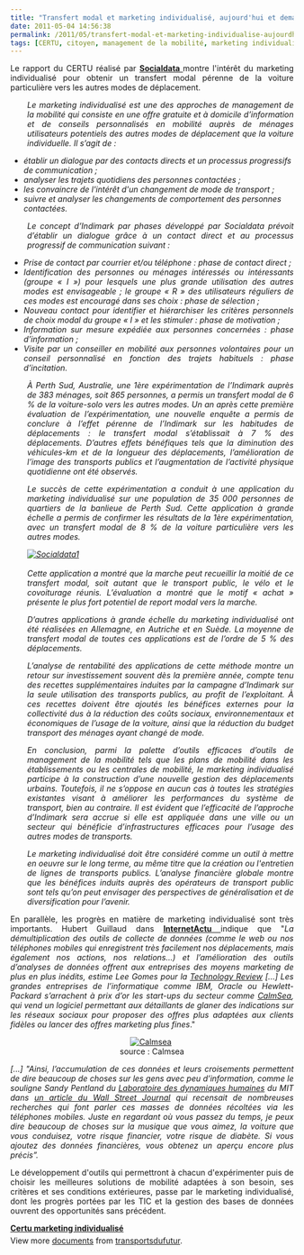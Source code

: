 ```yaml
---
title: "Transfert modal et marketing individualisé, aujourd'hui et demain"
date: 2011-05-04 14:56:38
permalink: /2011/05/transfert-modal-et-marketing-individualise-aujourdhui-et-demain.html
tags: [CERTU, citoyen, management de la mobilité, marketing individualisé]
---
```


<p style="text-align: justify">Le rapport du CERTU réalisé par <strong><a href="http://www.socialdata.de/home.php?lang=en" target="_blank">Socialdata </a></strong>montre l'intérêt du marketing individualisé pour obtenir un transfert modal pérenne de la voiture particulière vers les autres modes de déplacement.</p> <p style="text-align: justify;padding-left: 30px"><em>Le marketing individualisé est une des approches de management de la mobilité qui consiste en une offre gratuite et à domicile d’information et de conseils personnalisés en mobilité auprès de ménages utilisateurs potentiels des autres modes de déplacement que la voiture individuelle. Il s’agit de : </em></p> <p>   <!--more-->  </p> <ul> <li><em>établir un dialogue par des contacts directs et un processus progressifs de communication ;</em></li> <li><em>analyser les trajets quotidiens des personnes contactées ;</em></li> <li><em>les convaincre de l'intérêt d'un changement de mode de transport ;</em></li> <li><em>suivre et analyser les changements de comportement des personnes contactées.</em></li> </ul> <p style="text-align: justify;padding-left: 30px"><em>Le concept d’Indimark par phases développé par Socialdata prévoit d’établir un dialogue grâce à un contact direct et au processus progressif de communication suivant :</em></p> <ul> <li> <div style="text-align: justify"><em>Prise de contact par courrier et/ou téléphone : phase de contact direct ;</em></div> </li> <li> <div style="text-align: justify"><em>Identification des personnes ou ménages intéressés ou intéressants (groupe « I ») pour lesquels une plus grande utilisation des autres modes est envisageable ; le groupe « R » des utilisateurs réguliers de ces modes est encouragé dans ses choix : phase de sélection ;</em></div> </li> <li> <div style="text-align: justify"><em>Nouveau contact pour identifier et hiérarchiser les critères personnels de choix modal du groupe « I » et les stimuler : phase de motivation ;</em></div> </li> <li> <div style="text-align: justify"><em>Information sur mesure expédiée aux personnes concernées : phase d’information ;</em></div> </li> <li> <div style="text-align: justify"><em>Visite par un conseiller en mobilité aux personnes volontaires pour un conseil personnalisé en fonction des trajets habituels : phase d’incitation.</em></div> </li> </ul> <p style="text-align: justify;padding-left: 30px"><em>À Perth Sud, Australie, une 1ère expérimentation de l’Indimark auprès de 383 ménages, soit 865 personnes, a permis un transfert modal de 6 % de la voiture-solo vers les autres modes. Un an après cette première évaluation de l’expérimentation, une nouvelle enquête a permis de conclure à l’effet pérenne de l’Indimark sur les habitudes de déplacements : le transfert modal s’établissait à 7 % des déplacements. D’autres effets bénéfiques tels que la diminution des véhicules-km et de la longueur des déplacements, l’amélioration de l’image des transports publics et l’augmentation de l’activité physique quotidienne ont été observés.</em></p> <p style="text-align: justify;padding-left: 30px"><em>Le succès de cette expérimentation a conduit à une application du marketing individualisé sur une population de 35 000 personnes de quartiers de la banlieue de Perth Sud. Cette application à grande échelle a permis de confirmer les résultats de la 1ère expérimentation, avec un transfert modal de 8 % de la voiture particulière vers les autres modes.</em></p> <p style="text-align: justify;padding-left: 30px"><em><a rel="lightbox" href="https://gabrielplassat.github.io/transportsdufutur/wp-content/uploads/sites/6/old/6a0120a66d2ad4970b014e883cf9e6970d-800wi.jpg"><img class="asset  asset-image at-xid-6a0120a66d2ad4970b014e883cf9e6970d" style="margin-left: auto;margin-right: auto" title="Socialdata1" src="/wp-content/uploads/sites/6/old/6a0120a66d2ad4970b014e883cf9e6970d-500wi.jpg" alt="Socialdata1" /></a> <br /><br /></em><em>Cette application a montré que la marche peut recueillir la moitié de ce transfert modal, soit autant que le transport public, le vélo et le covoiturage réunis. L’évaluation a montré que le motif « achat » présente le plus fort potentiel de report modal vers la marche.</em></p> <p style="text-align: justify;padding-left: 30px"><em>D’autres applications à grande échelle du marketing individualisé ont été réalisées en Allemagne, en Autriche et en Suède. La moyenne de transfert modal de toutes ces applications est de l’ordre de 5 % des déplacements.</em></p> <p style="text-align: justify;padding-left: 30px"><em>L’analyse de rentabilité des applications de cette méthode montre un retour sur investissement souvent dès la première année, compte tenu des recettes supplémentaires induites par la campagne d’Indimark sur la seule utilisation des transports publics, au profit de l’exploitant. À ces recettes doivent être ajoutés les bénéfices externes pour la collectivité dus à la réduction des coûts sociaux, environnementaux et économiques de l’usage de la voiture, ainsi que la réduction du budget transport des ménages ayant changé de mode.</em></p> <p style="text-align: justify;padding-left: 30px"><em>En conclusion, parmi la palette d’outils efficaces d’outils de management de la mobilité tels que les plans de mobilité dans les établissements ou les centrales de mobilité, le marketing individualisé participe à la construction d’une nouvelle gestion des déplacements urbains. Toutefois, il ne s’oppose en aucun cas à toutes les stratégies existantes visant à améliorer les performances du système de transport, bien au contraire. Il est évident que l’efficacité de l’approche d’Indimark sera accrue si elle est appliquée dans une ville ou un secteur qui bénéficie d’infrastructures efficaces pour l’usage des autres modes de transports.</em></p> <p style="text-align: justify;padding-left: 30px"><em>Le marketing individualisé doit être considéré comme un outil à mettre en oeuvre sur le long terme, au même titre que la création ou l'entretien de lignes de transports publics. L’analyse financière globale montre que les bénéfices induits auprès des opérateurs de transport public sont tels qu’on peut envisager des perspectives de généralisation et de diversification pour l’avenir.</em></p> <p style="text-align: justify">En parallèle, les progrès en matière de marketing individualisé sont très importants. Hubert Guillaud dans <strong><a href="http://www.internetactu.net/2011/05/04/big-data-les-progres-de-lanalyse-des-donnees/?utm_source=feedburner&utm_medium=feed&utm_campaign=Feed%3A+internetactu%2FbcmJ+%28InternetActu.net%29&utm_content=Netvibes" target="_blank">InternetActu </a></strong>indique que "<em>La démultiplication des outils de collecte de données (comme le web ou nos téléphones mobiles qui enregistrent très facilement nos déplacements, mais également nos actions, nos relations…) et l’amélioration des outils d’analyses de données offrent aux entreprises des moyens marketing de plus en plus inédits, estime Lee Gomes pour la <a href="http://www.technologyreview.com/business/37496/">Technology Review</a> [...] Les grandes entreprises de l’informatique comme IBM, Oracle ou Hewlett-Packard s’arrachent à prix d’or les start-ups du secteur comme <a href="http://www.calmseainc.com/">CalmSea</a>, qui vend un logiciel permettant aux détaillants de glaner des indications sur les réseaux sociaux pour proposer des offres plus adaptées aux clients fidèles ou lancer des offres marketing plus fines</em>."</p> <p style="text-align: center"><a rel="lightbox" href="https://gabrielplassat.github.io/transportsdufutur/wp-content/uploads/sites/6/old/6a0120a66d2ad4970b01538e4981a6970b-800wi.jpg"><img class="asset  asset-image at-xid-6a0120a66d2ad4970b01538e4981a6970b" style="margin-left: auto;margin-right: auto" title="Calmsea" src="/wp-content/uploads/sites/6/old/6a0120a66d2ad4970b01538e4981a6970b-500wi.jpg" alt="Calmsea" /></a> <br />source : Calmsea</p> <p style="text-align: justify"><em>[...] "Ainsi, l’accumulation de ces données et leurs croisements permettent de dire beaucoup de choses sur les gens avec peu d’information, comme le souligne Sandy Pentland du <a href="http://hd.media.mit.edu/">Laboratoire des dynamiques humaines</a> du MIT dans <a href="http://online.wsj.com/article/SB10001424052748704547604576263261679848814.html">un article du Wall Street Journal</a> qui recensait de nombreuses recherches qui font parler ces masses de données récoltées via les téléphones mobiles. </em><em>Juste en regardant où vous passez du temps, je peux dire beaucoup de choses sur la musique que vous aimez, la voiture que vous conduisez, votre risque financier, votre risque de diabète. Si vous ajoutez des données financières, vous obtenez un aperçu encore plus précis”.</em></p> <p style="text-align: justify">Le développement d'outils qui permettront à chacun d'expérimenter puis de choisir les meilleures solutions de mobilité adaptées à son besoin, ses critères et ses conditions extérieures, passe par le marketing individualisé, dont les progrès portées par les TIC et la gestion des bases de données ouvrent des opportunités sans précédent.</p> <div style="width:477px" id="__ss_7831005"><strong style="margin:12px 0 4px"><a href="http://www.slideshare.net/transportsdufutur/certu-marketing-individualis" title="Certu marketing individualisé">Certu marketing individualisé</a></strong><div style="padding:5px 0 12px">View more <a href="http://www.slideshare.net/">documents</a> from <a href="http://www.slideshare.net/transportsdufutur">transportsdufutur</a>.</div></div>
